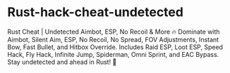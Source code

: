 # Rust-hack-cheat-undetected
Rust Cheat | Undetected Aimbot, ESP, No Recoil &amp; More 🔥 Dominate with Aimbot, Silent Aim, ESP, No Recoil, No Spread, FOV Adjustments, Instant Bow, Fast Bullet, and Hitbox Override. Includes Raid ESP, Loot ESP, Speed Hack, Fly Hack, Infinite Jump, Spiderman, Omni Sprint, and EAC Bypass. Stay undetected and ahead in Rust! 🚀
